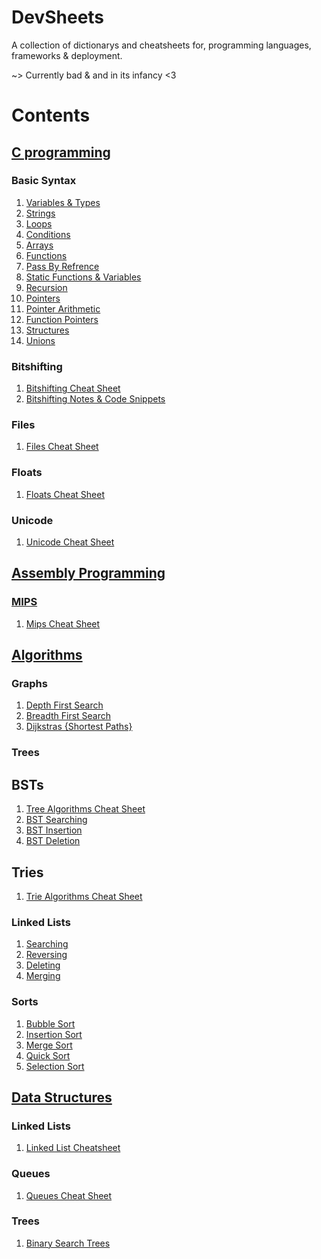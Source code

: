 # DevSheets
A collection of dictionarys and cheatsheets for, programming languages, frameworks &amp; deployment.

~> Currently bad & and in its infancy <3 

# Contents

## [C programming](./C/README.md)

### Basic Syntax

 1. [Variables & Types](./C/variables_basicTypes.c)
 2. [Strings](./C/strings.c)
 3. [Loops](./C/loops.c)
 4. [Conditions](./C/conditions.c)
 5. [Arrays](./C/arrays.c)
 6. [Functions](./C/functions.c)
 7. [Pass By Refrence](./C/pass_by_refrence.c)
 8. [Static Functions & Variables](./C/static_vars_funcs.c)
 9. [Recursion](./C/recursion.c)
 10. [Pointers](./C/pointers.c)
 11. [Pointer Arithmetic](./C/pointer_arithmetic.c)
 12. [Function Pointers](./C/function_pointers.c)
 13. [Structures](./C/structures.c)
 14. [Unions](./C/unions.c)

### Bitshifting

1. [Bitshifting Cheat Sheet](./C/bitshifting.md)
2. [Bitshifting Notes & Code Snippets](./C/bitmasks.c)

### Files

1. [Files Cheat Sheet](./C/files.md)

### Floats

1. [Floats Cheat Sheet](./C/floats.md)

### Unicode

1. [Unicode Cheat Sheet](./C/unicode.md)

## [Assembly Programming](./ASM/README.md) 

### [MIPS](./ASM/MIPS/README.md)

1. [Mips Cheat Sheet](./ASM/MIPS/MIPS_Cheat_Sheet.md)

## [Algorithms](./Algorithms/README.md)

### Graphs

1. [Depth First Search](./Algorithms/Graphs/DFS.md)
2. [Breadth First Search](./Algorithms/Graphs/BFS.md)
3. [Dijkstras {Shortest Paths}](./Algorithms/Graphs/Dijkstras.md)

### Trees

## BSTs

1. [Tree Algorithms Cheat Sheet](./Algorithms/Trees/Trees.md)
2. [BST Searching](./Algorithms/Trees/BSTSearch.md)
3. [BST Insertion](./Algorithms/Trees/BSTInsertion.md)
4. [BST Deletion](./Algorithms/Trees/BSTDeletion.md)

## Tries

1. [Trie Algorithms Cheat Sheet](./Algorithms/Trees/Tries.md)

### Linked Lists

1. [Searching](./Algorithms/LinkedLists/SearchingLLs.md)
2. [Reversing](./Algorithms/LinkedLists/ReversingLLs.md)
3. [Deleting](./Algorithms/LinkedLists/DeletingLLs.md)
4. [Merging](./Algorithms/LinkedLists/MergingLLS.md)

### Sorts

1. [Bubble Sort]()
2. [Insertion Sort]()
3. [Merge Sort]()
4. [Quick Sort]()
5. [Selection Sort]()

## [Data Structures](./Data%20Structures/README.md)

### Linked Lists

1. [Linked List Cheatsheet](./Data%20Structures/LinkedLists/linked_lists.md)

### Queues

1. [Queues Cheat Sheet](./Data%20Structures/Queues/Queues.md)

### Trees

1. [Binary Search Trees](./Data%20Structures/Trees/BSTs.md)
